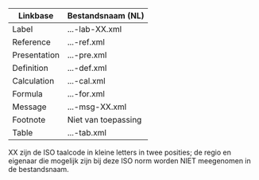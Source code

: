 | Linkbase      | Bestandsnaam (NL)   |
|---------------|---------------------|
| Label         | ...-lab-XX.xml      |
| Reference     | ...-ref.xml         |
| Presentation  | ...-pre.xml         |
| Definition    | ...-def.xml         |
| Calculation   | ...-cal.xml         |
| Formula       | ...-for.xml         |
| Message       | ...-msg-XX.xml      |
| Footnote      | Niet van toepassing |
| Table         | ...-tab.xml         |

XX zijn de ISO taalcode in kleine letters in twee posities; de regio en eigenaar die mogelijk zijn bij deze ISO norm worden NIET meegenomen in de bestandsnaam. 
